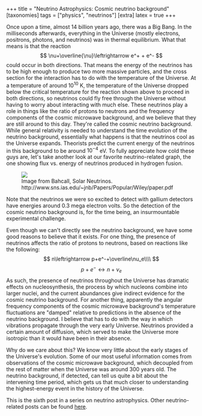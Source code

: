 +++
title = "Neutrino Astrophysics: Cosmic neutrino background"
[taxonomies]
tags = ["physics", "neutrinos"]
[extra]
latex = true
+++

Once upon a time, almost 14 billion years ago, there was a Big Bang. In the
milliseconds afterwards, everything in the Universe (mostly electrons,
positrons, photons, and neutrinos) was in thermal equilibrium. What that
means is that the reaction
$$
\nu+\overline{\nu}\leftrightarrow e^+ + e^-
$$
could occur in both directions. That means the energy of the neutrinos has
to be high enough to produce two more massive particles, and the cross
section for the interaction has to do with the temperature of the Universe.
At a temperature of around $10^{10}$ K, the temperature of the Universe
dropped below the critical temperature for the reaction shown above to
proceed in both directions, so neutrinos could fly free through the
Universe without having to worry about interacting with much else.
These neutrinos play a role in things like the ratio of protons to neutrons
and the frequency components of the cosmic microwave background, and we
believe that they are still around to this day. They're called the cosmic
neutrino background. While general relativity is needed to understand the
time evolution of the neutrino background, essentially what happens is that
the neutrinos cool as the Universe expands. Theorists predict the current
energy of the neutrinos in this background to be around $10^{-4}$ eV. To
fully appreciate how cold these guys are, let's take another look at our
favorite neutrino-related graph, the one showing flux vs. energy of
neutrinos produced in hydrogen fusion.

<figure class="figure">
<img src="/img/201305-solar-neutrinos.png" class="center img-fluid rounded" style="max-width:500px; max-width:100%"/>
<figcaption class="figure-caption">
Image from Bahcall, Solar Neutrinos.
http://www.sns.ias.edu/~jnb/Papers/Popular/Wiley/paper.pdf 
</figcaption>
</figure>

Note that the neutrinos we were so excited to detect with gallium detectors
have energies around 0.3 mega electron volts. So the detection of the
cosmic neutrino background is, for the time being, an insurmountable
experimental challenge.

Even though we can't directly see the neutrino background, we have some
good reasons to believe that it exists. For one thing, the presence of
neutrinos affects the ratio of protons to neutrons, based on reactions like
the following:
$$
n\leftrightarrow p+e^-+\overline\nu_e\\\\
$$
$$
p+e^-\leftrightarrow n + \nu_e
$$
As such, the presence of neutrinos throughout the Universe has dramatic
effects on nucleosynthesis, the process by which nucleons combine into
larger nuclei, and the current abundances give indirect evidence for the
cosmic neutrino background.
For another thing, apparently the angular frequency components of the
cosmic microwave background's temperature fluctuations are "damped"
relative to predictions in the absence of the neutrino background. I
believe that has to do with the way in which vibrations propagate through
the very early Universe. Neutrinos provided a certain amount of diffusion,
which served to make the Universe more isotropic than it would have been in
their absence.

Why do we care about this? We know very little about the early stages of
the Universe's evolution. Some of our most useful information comes from
observations of the cosmic microwave background, which decoupled from the
rest of matter when the Universe was around 300 years old. The neutrino
background, if detected, can tell us quite a bit about the intervening time
period, which gets us that much closer to understanding the highest-energy
event in the history of the Universe.

This is the sixth post in a series on neutrino astrophysics.
Other neutrino-related posts can be found [here](/tags/neutrinos).
